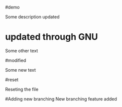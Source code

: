 #demo

Some description updated

# updated through GNU

Some other text

#modified

Some new text 

#reset

Reseting the file

#Adding new branching
New branching feature added
